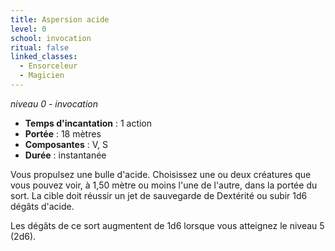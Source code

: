 ```yaml
---
title: Aspersion acide
level: 0
school: invocation
ritual: false
linked_classes:
  - Ensorceleur
  - Magicien
---
```

*niveau 0 - invocation*

- **Temps d'incantation** : 1 action
- **Portée** : 18 mètres
- **Composantes** : V, S
- **Durée** : instantanée

Vous propulsez une bulle d'acide. Choisissez une ou deux créatures que vous pouvez voir, à 1,50 mètre ou moins l'une de l'autre, dans la portée du sort. La cible doit réussir un jet de sauvegarde de Dextérité ou subir 1d6 dégâts d'acide.

Les dégâts de ce sort augmentent de 1d6 lorsque vous atteignez le niveau 5 (2d6).